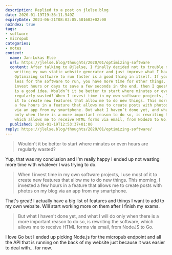 ```yaml
---
description: Replied to a post on jlelse.blog
date: 2020-01-19T19:36:11.549Z
expiryDate: 2023-06-21T08:02:05.501602+02:00
noIndex: true
tags:
- software
- micropub
categories:
- notes
context:
  name: Jan-Lukas Else
  url: https://jlelse.blog/thoughts/2020/01/optimizing-software
  content: After talking to @jlelse, I finally decided not to trouble myself with
    writing my own static website generator and just improve what I have right now.
    Optimizing software to run faster is a good thing in itself. If you have to wait
    less for the software to run, you have more time for other things. But if you
    invest hours or days to save a few seconds in the end, then I question if this
    is a good idea. Wouldn’t it be better to start where minutes or even hours are
    regularly wasted? When I invest time in my own software projects, I use most of
    it to create new features that allow me to do new things. This morning, I invested
    a few hours in a feature that allows me to create posts with photos on my blog
    via an app from my smartphone. But what I haven’t done yet, and what I will do
    only when there is a more important reason to do so, is rewriting the software,
    which allows me to receive HTML forms via email, from NodeJS to Go.
  published: 2020-01-19T12:53:37+01:00
reply: https://jlelse.blog/thoughts/2020/01/optimizing-software/
---
```


> Wouldn't it be better to start where minutes or even hours are regularly wasted?

Yup, that was my conclusion and I'm really happy I ended up not wasting more time with whatever I was trying to do.

> When I invest time in my own software projects, I use most of it to create new features that allow me to do new things. This morning, I invested a few hours in a feature that allows me to create posts with photos on my blog via an app from my smartphone.

That's great! I actually have a big list of features and things I want to add to my own website. Will start working more on them after I finish my exams.

> But what I haven't done yet, and what I will do only when there is a more important reason to do so, is rewriting the software, which allows me to receive HTML forms via email, from NodeJS to Go.

I love Go but I ended up picking Node.js for the micropub endpoint and all the API that is running on the back of my website just because it was easier to deal with... for now.
